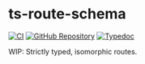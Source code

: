 # ts-route-schema

[![CI](https://github.com/yishn/ts-route-schema/workflows/CI/badge.svg?event=push)](https://github.com/yishn/ts-route-schema/actions)
[![GitHub Repository](https://img.shields.io/badge/-GitHub-%23181717?logo=GitHub)](https://github.com/yishn/ts-route-schema)
[![Typedoc](https://img.shields.io/badge/-Typedoc-blue?logo=TypeScript)](https://yishn.github.io/ts-route-schema)

WIP: Strictly typed, isomorphic routes.
